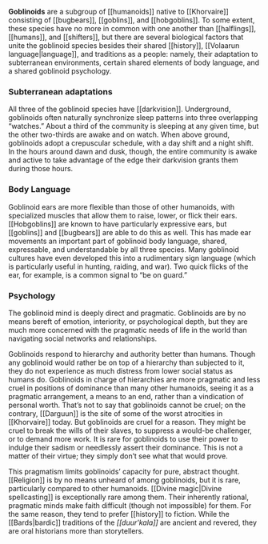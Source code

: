 **Goblinoids** are a subgroup of [[humanoids]]
native to [[Khorvaire]] consisting of [[bugbears]],
[[goblins]], and [[hobgoblins]]. To some extent,
these species have no more in common with one
another than [[halflings]], [[humans]], and
[[shifters]], but there are several biological
factors that unite the goblinoid species besides
their shared [[history]],
[[Volaarun language|language]], and traditions as
a people: namely, their adaptation to subterranean
environments, certain shared elements of body
language, and a shared goblinoid psychology.

### Subterranean adaptations

All three of the goblinoid species have
[[darkvision]]. Underground, goblinoids often
naturally synchronize sleep patterns into
three overlapping “watches.” About a third of the
community is sleeping at any given time, but the
other two-thirds are awake and on watch. When
above ground, goblinoids adopt a crepuscular
schedule, with a day shift and a night shift.
In the hours around dawn and dusk, though, the
entire community is awake and active to take
advantage of the edge their darkvision grants
them during those hours.

### Body Language

Goblinoid ears are more flexible than those of
other humanoids, with specialized muscles that
allow them to raise, lower, or flick their ears.
[[Hobgoblins]] are known to have particularly
expressive ears, but [[goblins]] and [[bugbears]]
are able to do this as well. This has made ear
movements an important part of goblinoid body
language, shared, expressable, and understandable
by all three species. Many goblinoid cultures have
even developed this into a rudimentary sign
language (which is particularly useful in hunting,
raiding, and war). Two quick flicks of the ear,
for example, is a common signal to “be on guard.”

### Psychology

The goblinoid mind is deeply direct and pragmatic.
Goblinoids are by no means bereft of emotion,
interiority, or psychological depth, but they are
much more concerned with the pragmatic needs of
life in the world than navigating social networks
and relationships.

Goblinoids respond to hierarchy and authority
better than humans. Though any goblinoid would
rather be on top of a hierarchy than subjected to
it, they do not experience as much distress from
lower social status as humans do. Goblinoids in
charge of hierarchies are more pragmatic and
less cruel in positions of dominance than many
other humanoids, seeing it as a pragmatic
arrangement, a means to an end, rather than a
vindication of personal worth. That’s not to say
that goblinoids cannot be cruel; on the contrary,
[[Darguun]] is the site of some of the worst
atrocities in [[Khorvaire]] today. But goblinoids
are cruel for a reason. They might be cruel to
break the wills of their slaves, to suppress a
would-be challenger, or to demand more work. It
is rare for goblinoids to use their power to
indulge their sadism or needlessly assert their
dominance. This is not a matter of their virtue;
they simply don’t see what that would prove.

This pragmatism limits goblinoids’ capacity for
pure, abstract thought. [[Religion]] is by no
means unheard of among goblinoids, but it is
rare, particularly compared to other humanoids.
[[Divine magic|Divine spellcasting]] is
exceptionally rare among them. Their inherently
rational, pragmatic minds make faith difficult
(though not impossible) for them. For the same
reason, they tend to prefer [[history]] to
fiction.  While the [[Bards|bardic]] traditions
of the _[[duur'kala]]_ are ancient and revered,
they are oral historians more than storytellers.